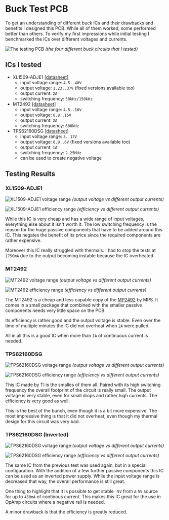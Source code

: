 # Buck Test PCB

To get an understanding of different buck ICs and their drawbacks and benefits I designed this PCB. While all of them worked, some performed better than others. To verify my first impressions while initial testing I benchmarked the ICs over different voltages and currents.

![The testing PCB](assets/pcb.png)
_(the four different buck circuits that I tested)_

## ICs I tested

- XL1509-ADJE1 [[datasheet]](https://components.ubitap.com/datasheet/XL1509.pdf)
  - input voltage range: `4.5..40V`
  - output voltage: `1.23..37V` (fixed versions available too)
  - output current: `2A`
  - switching frequency: `50kHz/150kHz`
- MT2492 [[datasheet]](https://datasheet.lcsc.com/lcsc/1810262207_XI-AN-Aerosemi-Tech-MT2492_C89358.pdf)
  - input voltage range: `4.5..16V`
  - output voltage: `0.8..15V`
  - output current: `2A`
  - switching frequency: `600kHz`
- TPS62160DSG [[datasheet]](https://www.ti.com/lit/ds/symlink/tps62162.pdf?ts=1676897881217)
  - input voltage range: `3..17V`
  - output voltage: `0.9..6V` (fixed versions available too)
  - output current: `1A`
  - switching frequency: `2.25MHz`
  - can be used to create negative voltage

## Testing Results

### XL1509-ADJE1

![XL1509-ADJE1 voltage range](benchmarks/plots/xl1509_volts.png)
_(output voltage vs different output currents)_

![XL1509-ADJE1 efficiency range](benchmarks/plots/xl1509_eff.png)
_(efficiency vs different output currents)_

While this IC is very cheap and has a wide range of input voltages, everything else about it isn't worth it. The low switching frequency is the reason for the huge passive components that have to be added around this IC. This negates the benefit of its price since the required components are rather expensive.

Moreover this IC really struggled with thermals. I had to stop the tests at `1750mA` due to the output becoming instable because the IC overheated.

### MT2492

![MT2492 voltage range](benchmarks/plots/mt2492_volts.png)
_(output voltage vs different output currents)_

![MT2492 efficiency range](benchmarks/plots/mt2492_eff.png)
_(efficiency vs different output currents)_

The MT2492 is a cheap and less capable copy of the [MP2492](https://www.monolithicpower.com/en/mp2492.html) by MPS. It comes in a small package that combined with the smaller passive components needs very little space on the PCB.

Its efficiency is rather good and the output voltage is stable. Even over the time of multiple minutes the IC did not overheat when `2A` were pulled.

All in all this is a good IC when more than `1A` of continuous current is needed.

### TPS62160DSG

![TPS62160DSG voltage range](benchmarks/plots/tps62160_pos_volts.png)
_(output voltage vs different output currents)_

![TPS62160DSG efficiency range](benchmarks/plots/tps62160_pos_eff.png)
_(efficiency vs different output currents)_

This IC made by TI is the smalles of them all. Paired with its high switching frequency the overall footprint of the circuit is really small. The output voltage is very stable, even for small drops and rather high currents. The efficiency is very good as well.

This is the best of the bunch, even though it is a bit more expensive. The most impressive thing is that it did not overheat, even though my thermal design for this circuit was very bad.

### TPS62160DSG (Inverted)

![TPS62160DSG voltage range](benchmarks/plots/tps62160_neg_volts.png)
_(output voltage vs different output currents)_

![TPS62160DSG efficiency range](benchmarks/plots/tps62160_neg_eff.png)
_(efficiency vs different output currents)_

The same IC from the previous test was used again, but in a special configuration. With the addition of a few further passive components this IC can be used as an inverted power supply. While the input voltage range is decreased that way, the overall performance is still great.

One thing to highlight that it is possible to get stable `-5V` from a `5V` source for up to `450mA` of continous current. This makes this IC great for the use in OpAmp circuits where a negative rail is needed.

A minor drawback is that the efficiency is greatly reduced.

